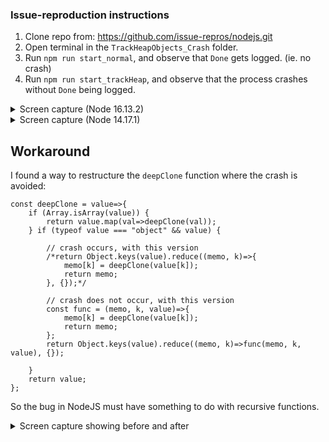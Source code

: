### Issue-reproduction instructions

1) Clone repo from: https://github.com/issue-repros/nodejs.git
2) Open terminal in the `TrackHeapObjects_Crash` folder.
3) Run `npm run start_normal`, and observe that `Done` gets logged. (ie. no crash)
4) Run `npm run start_trackHeap`, and observe that the process crashes without `Done` being logged.

<details>
<summary>Screen capture (Node 16.13.2)</summary>

![](https://i.imgur.com/gLiTAPQ.gif)
</details>

<details>
<summary>Screen capture (Node 14.17.1)</summary>

![](https://i.imgur.com/AMc2k7n.gif)
</details>

## Workaround

I found a way to restructure the `deepClone` function where the crash is avoided:
```
const deepClone = value=>{
	if (Array.isArray(value)) {
		return value.map(val=>deepClone(val));
	} if (typeof value === "object" && value) {

		// crash occurs, with this version
		/*return Object.keys(value).reduce((memo, k)=>{
			memo[k] = deepClone(value[k]);
			return memo;
		}, {});*/

		// crash does not occur, with this version
		const func = (memo, k, value)=>{
			memo[k] = deepClone(value[k]);
			return memo;
		};
		return Object.keys(value).reduce((memo, k)=>func(memo, k, value), {});

	}
	return value;
};
```

So the bug in NodeJS must have something to do with recursive functions.

<details>
<summary>Screen capture showing before and after</summary>

![](https://i.imgur.com/GufDT7R.gif)
</details>